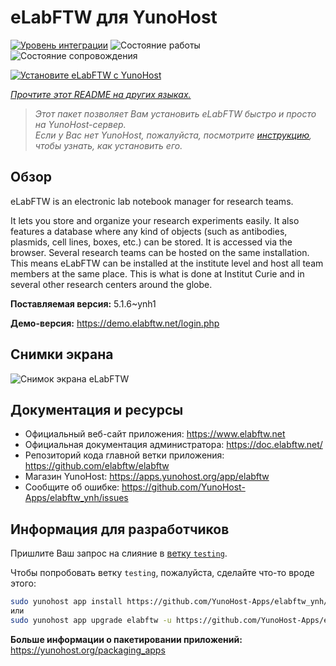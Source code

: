 <!--
Важно: этот README был автоматически сгенерирован <https://github.com/YunoHost/apps/tree/master/tools/readme_generator>
Он НЕ ДОЛЖЕН редактироваться вручную.
-->

# eLabFTW для YunoHost

[![Уровень интеграции](https://dash.yunohost.org/integration/elabftw.svg)](https://ci-apps.yunohost.org/ci/apps/elabftw/) ![Состояние работы](https://ci-apps.yunohost.org/ci/badges/elabftw.status.svg) ![Состояние сопровождения](https://ci-apps.yunohost.org/ci/badges/elabftw.maintain.svg)

[![Установите eLabFTW с YunoHost](https://install-app.yunohost.org/install-with-yunohost.svg)](https://install-app.yunohost.org/?app=elabftw)

*[Прочтите этот README на других языках.](./ALL_README.md)*

> *Этот пакет позволяет Вам установить eLabFTW быстро и просто на YunoHost-сервер.*  
> *Если у Вас нет YunoHost, пожалуйста, посмотрите [инструкцию](https://yunohost.org/install), чтобы узнать, как установить его.*

## Обзор

eLabFTW is an electronic lab notebook manager for research teams.

It lets you store and organize your research experiments easily. It also features a database where any kind of objects (such as antibodies, plasmids, cell lines, boxes, etc.) can be stored. It is accessed via the browser. Several research teams can be hosted on the same installation. This means eLabFTW can be installed at the institute level and host all team members at the same place. This is what is done at Institut Curie and in several other research centers around the globe.

**Поставляемая версия:** 5.1.6~ynh1

**Демо-версия:** <https://demo.elabftw.net/login.php>

## Снимки экрана

![Снимок экрана eLabFTW](./doc/screenshots/screen-1.jpg)

## Документация и ресурсы

- Официальный веб-сайт приложения: <https://www.elabftw.net>
- Официальная документация администратора: <https://doc.elabftw.net/>
- Репозиторий кода главной ветки приложения: <https://github.com/elabftw/elabftw>
- Магазин YunoHost: <https://apps.yunohost.org/app/elabftw>
- Сообщите об ошибке: <https://github.com/YunoHost-Apps/elabftw_ynh/issues>

## Информация для разработчиков

Пришлите Ваш запрос на слияние в [ветку `testing`](https://github.com/YunoHost-Apps/elabftw_ynh/tree/testing).

Чтобы попробовать ветку `testing`, пожалуйста, сделайте что-то вроде этого:

```bash
sudo yunohost app install https://github.com/YunoHost-Apps/elabftw_ynh/tree/testing --debug
или
sudo yunohost app upgrade elabftw -u https://github.com/YunoHost-Apps/elabftw_ynh/tree/testing --debug
```

**Больше информации о пакетировании приложений:** <https://yunohost.org/packaging_apps>
